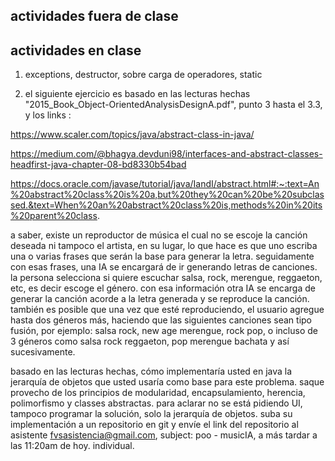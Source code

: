 ## actividades fuera de clase

## actividades en clase

1. exceptions, destructor, sobre carga de operadores, static

2. el siguiente ejercicio es basado en las lecturas hechas "2015_Book_Object-OrientedAnalysisDesignA.pdf", punto 3 hasta el 3.3, y los links :

https://www.scaler.com/topics/java/abstract-class-in-java/

https://medium.com/@bhagya.devduni98/interfaces-and-abstract-classes-headfirst-java-chapter-08-bd8330b54bad

https://docs.oracle.com/javase/tutorial/java/IandI/abstract.html#:~:text=An%20abstract%20class%20is%20a,but%20they%20can%20be%20subclassed.&text=When%20an%20abstract%20class%20is,methods%20in%20its%20parent%20class.

a saber, existe un reproductor de música el cual no se escoje la canción deseada ni tampoco el artista, en su lugar, lo que hace es que uno escriba una o varias frases que serán la base para generar la letra. seguidamente con esas frases, una IA se encargará de ir generando letras de canciones. la persona selecciona si quiere escuchar salsa, rock, merengue, reggaeton, etc, es decir escoge el género. con esa información otra IA se encarga de generar la canción acorde a la letra generada y se reproduce la canción. también es posible que una vez que esté reproduciendo, el usuario agregue hasta dos géneros más, haciendo que las siguientes canciones sean tipo fusión, por ejemplo: salsa rock, new age merengue, rock pop, o incluso de 3 géneros como salsa rock reggaeton, pop merengue bachata y así sucesivamente.

basado en las lecturas hechas, cómo implementaría usted en java la jerarquía de objetos que usted usaría como base para este problema. saque provecho de los principios de modularidad, encapsulamiento, herencia, polimorfismo y classes abstractas. para aclarar no se está pidiendo UI, tampoco programar la solución, solo la jerarquía de objetos. suba su implementación a un repositorio en git y envíe el link del repositorio al asistente fvsasistencia@gmail.com, subject: poo - musicIA, a más tardar a las 11:20am de hoy. individual.
